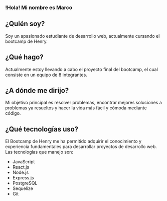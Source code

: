 ### !Hola! Mi nombre es Marco

## ¿Quién soy?
Soy un apasionado estudiante de desarrollo web, actualmente cursando el bootcamp de Henry.

## ¿Qué hago?
Actualmente estoy llevando a cabo el proyecto final del bootcamp, el cual consiste en un equipo de 8 integrantes.

## ¿A dónde me dirijo?
Mi objetivo principal es resolver problemas, encontrar mejores soluciones a problemas ya resueltos y hacer la vida más fácil y cómoda mediante código.

## ¿Qué tecnologías uso?
El Bootcamp de Henry me ha permitido adquirir el conocimiento y experiencia fundamentales para desarrollar proyectos de desarrollo web. Las tecnologías que manejo son:

- JavaScript
- React.js
- Node.js
- Express.js
- PostgreSQL
- Sequelize
- Git
